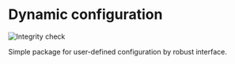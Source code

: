 Dynamic configuration
=====================

![Integrity check](https://github.com/baraja-core/dynamic-configuration/workflows/Integrity%20check/badge.svg)

Simple package for user-defined configuration by robust interface.
